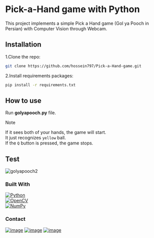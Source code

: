 # Pick-a-Hand game with Python

This project implements a simple Pick a Hand game (Gol ya Pooch in Persian) with Computer Vision through Webcam.

## Installation

1.Clone the repo:
```bash
git clone https://github.com/hossein797/Pick-a-Hand-game.git
```
2.Install requirements packages:
```bash
pip install -r requirements.txt
```

## How to use

Run **golyapooch.py** file.
> [!NOTE]  
> If it sees both of your hands, the game will start.   
> It just recognizes `yellow` ball.  
> If the `Q` button is pressed, the game stops.  

## Test

![golyapooch2](https://github.com/hossein797/Pick-a-Hand-game/assets/60326432/624c44d0-091c-4aed-bb3d-a5f1457524a3)



### Built With  
[![Python](https://img.shields.io/badge/python-3670A0?style=style-plastic-green&logo=python&logoColor=ffdd54)](https://www.python.org/)  
[![OpenCV](https://img.shields.io/badge/opencv-%23white.svg?style=style-plastic-green&logo=opencv&logoColor=white)](https://opencv.org/)  
[![NumPy](https://img.shields.io/badge/numpy-%23013243.svg?style=style-plastic-green&logo=numpy&logoColor=white)](https://numpy.org/)  

### Contact
[![image](https://img.shields.io/badge/Gmail-D14836?style=for-the-badge&logo=gmail&logoColor=white)](https://mail.google.com/mail/?view=cm&fs=1&to=hossein.pashnesaz79@gmail.com)
[![image](https://img.shields.io/badge/WhatsApp-25D366?style=for-the-badge&logo=whatsapp&logoColor=white)](https://wa.me/989371576409)
[![image](https://img.shields.io/badge/Telegram-2CA5E0?style=for-the-badge&logo=telegram&logoColor=white)](https://t.me/hossein798)
